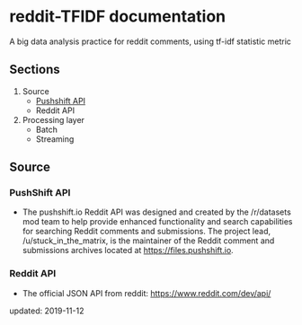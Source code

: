 # reddit-TFIDF documentation
A big data analysis practice for reddit comments, using tf-idf statistic metric

## Sections
1. Source
      * [Pushshift API](#pushshift-api)
      * Reddit API
2. Processing layer
      * Batch
      * Streaming
      
## Source
### PushShift API
- The pushshift.io Reddit API was designed and created by the /r/datasets mod team to help provide enhanced functionality and search capabilities for searching Reddit comments and submissions. The project lead, /u/stuck_in_the_matrix, is the maintainer of the Reddit comment and submissions archives located at https://files.pushshift.io.
### Reddit API
- The official JSON API from reddit: https://www.reddit.com/dev/api/
    
updated: 2019-11-12
